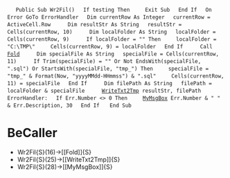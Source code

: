 &nbsp;&nbsp;&nbsp;&nbsp;
`Public Sub Wr2Fil()`
&nbsp;&nbsp;&nbsp;&nbsp;`If testing Then`
&nbsp;&nbsp;&nbsp;&nbsp;&nbsp;&nbsp;&nbsp;&nbsp;`Exit Sub`
&nbsp;&nbsp;&nbsp;&nbsp;`End If`
&nbsp;&nbsp;&nbsp;&nbsp;`On Error GoTo ErrorHandler`
&nbsp;&nbsp;&nbsp;&nbsp;`Dim currentRow As Integer`
&nbsp;&nbsp;&nbsp;&nbsp;`currentRow = ActiveCell.Row`
&nbsp;&nbsp;&nbsp;&nbsp;
&nbsp;&nbsp;&nbsp;&nbsp;`Dim resultStr As String`
&nbsp;&nbsp;&nbsp;&nbsp;`resultStr = Cells(currentRow, 10)`
&nbsp;&nbsp;&nbsp;&nbsp;
&nbsp;&nbsp;&nbsp;&nbsp;`Dim localFolder As String`
&nbsp;&nbsp;&nbsp;&nbsp;`localFolder = Cells(currentRow, 9)`
&nbsp;&nbsp;&nbsp;&nbsp;
&nbsp;&nbsp;&nbsp;&nbsp;`If localFolder = "" Then`
&nbsp;&nbsp;&nbsp;&nbsp;&nbsp;&nbsp;&nbsp;&nbsp;`localFolder = "C:\TMP\"`
&nbsp;&nbsp;&nbsp;&nbsp;&nbsp;&nbsp;&nbsp;&nbsp;`Cells(currentRow, 9) = localFolder`
&nbsp;&nbsp;&nbsp;&nbsp;`End If`
&nbsp;&nbsp;&nbsp;&nbsp;
&nbsp;&nbsp;&nbsp;&nbsp;`Call `[`Fold`](Fold)
&nbsp;&nbsp;&nbsp;&nbsp;
&nbsp;&nbsp;&nbsp;&nbsp;`Dim specialFile As String`
&nbsp;&nbsp;&nbsp;&nbsp;`specialFile = Cells(currentRow, 11)`
&nbsp;&nbsp;&nbsp;&nbsp;
&nbsp;&nbsp;&nbsp;&nbsp;`If Trim(specialFile) = "" Or Not EndsWith(specialFile, ".sql") Or StartsWith(specialFile, "tmp_") Then`
&nbsp;&nbsp;&nbsp;&nbsp;&nbsp;&nbsp;&nbsp;&nbsp;`specialFile = "tmp_" & Format(Now, "yyyyMMdd-HHmmss") & ".sql"`
&nbsp;&nbsp;&nbsp;&nbsp;&nbsp;&nbsp;&nbsp;&nbsp;`Cells(currentRow, 11) = specialFile`
&nbsp;&nbsp;&nbsp;&nbsp;`End If`
&nbsp;&nbsp;&nbsp;&nbsp;
&nbsp;&nbsp;&nbsp;&nbsp;`Dim filePath As String`
&nbsp;&nbsp;&nbsp;&nbsp;`filePath = localFolder & specialFile`
&nbsp;&nbsp;&nbsp;&nbsp;
&nbsp;&nbsp;&nbsp;&nbsp;[`WriteTxt2Tmp`](WriteTxt2Tmp)` resultStr, filePath`
`ErrorHandler:`
&nbsp;&nbsp;&nbsp;&nbsp;`If Err.Number <> 0 Then`
&nbsp;&nbsp;&nbsp;&nbsp;&nbsp;&nbsp;&nbsp;&nbsp;[`MyMsgBox`](MyMsgBox)` Err.Number & " " & Err.Description, 30`
&nbsp;&nbsp;&nbsp;&nbsp;`End If`
&nbsp;&nbsp;&nbsp;&nbsp;
`End Sub`


# BeCaller
- Wr2Fil{S}(16)->[[Fold]]{S}
- Wr2Fil{S}(25)->[[WriteTxt2Tmp]]{S}
- Wr2Fil{S}(28)->[[MyMsgBox]]{S}

